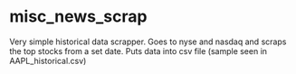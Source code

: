 # misc_news_scrap
Very simple historical data scrapper. 
Goes to nyse and nasdaq and scraps the top stocks from a set date.
Puts data into csv file (sample seen in AAPL_historical.csv)
